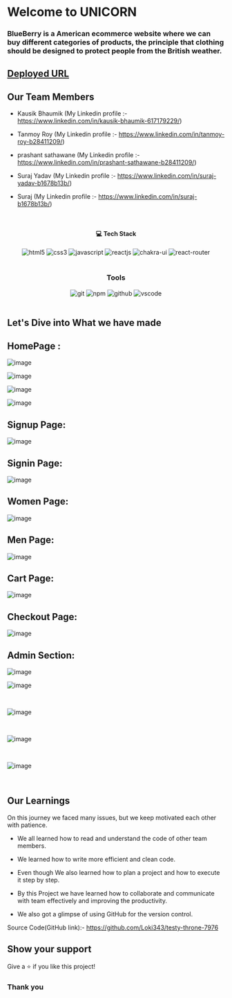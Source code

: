 # Welcome to UNICORN
<h3>BlueBerry is a American ecommerce website where we can buy different categories of products, the principle that clothing should be designed to protect people from the British weather.</h3>

## [Deployed URL](https://testy-throne-7976.vercel.app/)

## Our Team Members

- Kausik Bhaumik (My Linkedin profile :- https://www.linkedin.com/in/kausik-bhaumik-617179229/)

- Tanmoy Roy (My Linkedin profile :- https://www.linkedin.com/in/tanmoy-roy-b28411209/)

- prashant sathawane (My Linkedin profile :- https://www.linkedin.com/in/prashant-sathawane-b28411209/)

- Suraj Yadav (My Linkedin profile :- https://www.linkedin.com/in/suraj-yadav-b1678b13b/)

- Suraj (My Linkedin profile :- https://www.linkedin.com/in/suraj-b1678b13b/)
<br/>

<h4 align="center">💻 Tech Stack</h4>
 <div align="center">
 <img src="https://img.shields.io/badge/html5-%23E34F26.svg?style=for-the-badge&logo=html5&logoColor=white" align="center" alt="html5">
 <img src = "https://img.shields.io/badge/css3-%231572B6.svg?style=for-the-badge&logo=css3&logoColor=white" align="center" alt="css3">
 <img src="https://img.shields.io/badge/javascript-%23323330.svg?style=for-the-badge&logo=javascript&logoColor=%23F7DF1E"  align="center" alt="javascript" />
 <img src="https://img.shields.io/badge/React-20232A?style=for-the-badge&logo=react&logoColor=61DAFB"  align="center" alt="reactjs" />
   <img src = "https://img.shields.io/badge/chakra ui-%234ED1C5.svg?style=for-the-badge&logo=chakraui&logoColor=white" align="center" alt="chakra-ui"/>
  <img src="https://img.shields.io/badge/React_Router-CA4245?style=for-the-badge&logo=react-router&logoColor=white"  align="center" alt="react-router" />
</div>
<br/>



<div align="center"><h3 align="center">Tools</h3> 
   <img src="https://img.shields.io/badge/netlify-%23000000.svg?style=for-the-badge&logo=netlify&logoColor=#00C7B7" align="center" alt="git"/>
  <img src = "https://img.shields.io/badge/NPM-%23000000.svg?style=for-the-badge&logo=npm&logoColor=white" align="center" alt="npm">
  <img src="https://img.shields.io/badge/GitHub-100000?style=for-the-badge&logo=github&logoColor=white"  align="center" alt="github"/>
   <img src="https://img.shields.io/badge/Visual%20Studio-5C2D91.svg?style=for-the-badge&logo=visual-studio&logoColor=white"  align="center" alt="vscode"/>
    
      
</div>
<br/>

## Let's Dive into What we have made

## HomePage :
![image](https://user-images.githubusercontent.com/106387298/229422717-abaf51c5-89c0-48ec-b573-c592f0bf4ac9.png)
<br/>

![image](https://user-images.githubusercontent.com/106387298/229422930-fe27dfeb-c3a3-4c17-93a6-c437f273c026.png)
<br/>

![image](https://user-images.githubusercontent.com/106387298/229423013-71fe6a2b-42bf-4f2b-b89c-d1518c6fb6f4.png)
<br/>

![image](https://user-images.githubusercontent.com/106387298/229423119-2e5a14c0-e70b-4a9b-83c2-18bc9e9a6f8a.png)
<br/>
## Signup Page: 
![image](https://user-images.githubusercontent.com/106387298/229423203-1c87dc49-f254-4ba1-aa4e-6f54c42ac889.png)
<br/>

## Signin Page:

![image](https://user-images.githubusercontent.com/106387298/229423270-ac958faf-9328-40eb-84fd-6580404f58a4.png)
<br/>

## Women Page:
![image](https://user-images.githubusercontent.com/106387298/229423404-ea301d93-4aca-4559-9dfa-5409b34cee1f.png)
<br/>

## Men Page:
![image](https://user-images.githubusercontent.com/106387298/229423459-7a50eea5-11d3-4bdf-a6f0-10ea4f59f8f5.png)
<br/>

## Cart Page:
![image](https://user-images.githubusercontent.com/106387298/229423643-5feced09-9b0e-4f4f-8263-708b71ea8bd9.png)
<br/>

## Checkout Page:
![image](https://user-images.githubusercontent.com/106387298/229423717-343d6f31-3ddd-4893-8378-fcf23ac2c81f.png)
<br/>

## Admin Section:

![image](https://user-images.githubusercontent.com/106387298/229423901-53b41bde-f247-4442-9e2b-4c093a1d0402.png)
<br/>

![image](https://user-images.githubusercontent.com/106387298/229423985-1ba4fe14-2a11-48d6-8c95-52def3a834a4.png)

<br/>

![image](https://user-images.githubusercontent.com/106387298/229424021-47925d6e-8cd8-4a21-8f4a-8e8378d9e511.png)

<br/>

![image](https://user-images.githubusercontent.com/106387298/229424071-654d62aa-74be-4114-a8ea-124c2fb1298b.png)

<br/>

![image](https://user-images.githubusercontent.com/106387298/229424144-673f145d-1d50-496b-997b-3993f820216e.png)

<br/>

## Our Learnings
On this journey we faced many issues, but we keep motivated each other with patience. 

- We all learned how to read and understand the code of other team members.

- We learned how to write more efficient and clean code.

- Even though  We also learned how to plan a project and how to execute it step by step.

- By this Project we have learned how to collaborate and communicate with team effectively and improving the productivity.

- We also got a glimpse of using GitHub for the version control.

Source Code(GitHub link):- https://github.com/Loki343/testy-throne-7976

## Show your support

Give a ⭐️ if you like this project!

### Thank you
